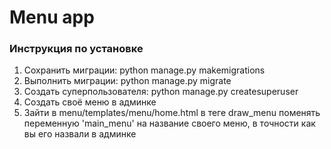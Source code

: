 <h1>Menu app</h2>

<h3>Инструкция по установке</h3>
<ol>
<li>Сохранить миграции: python manage.py makemigrations</li>
<li>Выполнить миграции: python manage.py migrate</li>
<li>Создать суперпользователя: python manage.py createsuperuser</li>
<li>Создать своё меню в админке</li>
<li>Зайти в menu/templates/menu/home.html в теге draw_menu поменять переменную 'main_menu' на название своего меню, в точности как вы его назвали в админке</li>
</ol>
